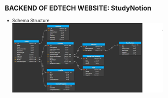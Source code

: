 ## BACKEND OF EDTECH WEBSITE: StudyNotion

- Schema Structure
  ![Schema Structure](./assets/Schema.png)
